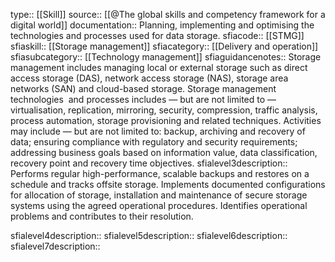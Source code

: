 type:: [[Skill]]
source:: [[@The global skills and competency framework for a digital world]]
documentation:: Planning, implementing and optimising the technologies and processes used for data storage.
sfiacode:: [[STMG]]
sfiaskill:: [[Storage management]]
sfiacategory:: [[Delivery and operation]]
sfiasubcategory:: [[Technology management]]
sfiaguidancenotes:: Storage management includes managing local or external storage such as direct access storage (DAS), network access storage (NAS), storage area networks (SAN) and cloud-based storage. Storage management technologies  and processes includes — but are not limited to — virtualisation, replication, mirroring, security, compression, traffic analysis, process automation, storage provisioning and related techniques. Activities may include — but are not limited to: backup, archiving and recovery of data; ensuring compliance with regulatory and security requirements; addressing business goals based on information value, data classification, recovery point and recovery time objectives.
sfialevel3description:: Performs regular high-performance, scalable backups and restores on a schedule and tracks offsite storage. Implements documented configurations for allocation of storage, installation and maintenance of secure storage systems using the agreed operational procedures.
Identifies operational problems and contributes to their resolution. 

sfialevel4description:: 
sfialevel5description::
sfialevel6description::
sfialevel7description::
